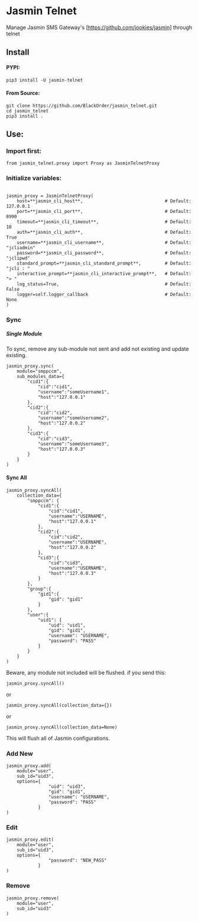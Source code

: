 # Jasmin Telnet

Manage Jasmin SMS Gateway's [https://github.com/jookies/jasmin] through telnet


## Install
#### PYPI:
```
pip3 install -U jasmin-telnet
```
#### From Source:
```
git clone https://github.com/BlackOrder/jasmin_telnet.git
cd jasmin_telnet
pip3 install .
```


## Use:

### Import first:

```
from jasmin_telnet.proxy import Proxy as JasminTelnetProxy
```

### Initialize variables:
```

jasmin_proxy = JasminTelnetProxy(
    host=**jasmin_cli_host**,                               # Default: 127.0.0.1
    port=**jasmin_cli_port**,                               # Default: 8990
    timeout=**jasmin_cli_timeout**,                         # Default: 10
    auth=**jasmin_cli_auth**,                               # Default: True
    username=**jasmin_cli_username**,                       # Default: "jcliadmin"
    password=**jasmin_cli_password**,                       # Default: "jclipwd"
    standard_prompt=**jasmin_cli_standard_prompt**,         # Default: "jcli : "
    interactive_prompt=**jasmin_cli_interactive_prompt**,   # Default: "> "
    log_status=True,                                        # Default: False
    logger=self.logger_callback                             # Default: None
)
```

### Sync

##### Single Module
To sync, remove any sub-module not sent and add not existing and update existing.
```
jasmin_proxy.sync(
    module="smppccm",
    sub_modules_data={
        "cid1":{
            "cid":"cid1",
            "username":"someUsername1",
            "host":"127.0.0.1"
        },
        "cid2":{
            "cid":"cid2",
            "username":"someUsername2",
            "host":"127.0.0.2"
        },
        "cid3":{
            "cid":"cid3",
            "username":"someUsername3",
            "host":"127.0.0.3"
        }
    }
)
```

#### Sync All
```
jasmin_proxy.syncAll(
    collection_data={
        "smppccm": {
            "cid1":{
                "cid":"cid1",
                "username":"USERNAME",
                "host":"127.0.0.1"
            },
            "cid2":{
                "cid":"cid2",
                "username":"USERNAME",
                "host":"127.0.0.2"
            },
            "cid3":{
                "cid":"cid3",
                "username":"USERNAME",
                "host":"127.0.0.3"
            }
        },
        "group":{
            "gid1":{
                "gid": "gid1"
            }
        },
        "user":{
            "uid1": {
                "uid": "uid1",
                "gid": "gid1",
                "username": "USERNAME",
                "password": "PASS"
            }
        }
    }
)
```
Beware, any module not included will be flushed.
if you send this:
```
jasmin_proxy.syncAll()
```
or
```
jasmin_proxy.syncAll(collection_data={})
```
or
```
jasmin_proxy.syncAll(collection_data=None)
```
This will flush all of Jasmin configurations.



### Add New
```
jasmin_proxy.add(
    module="user",
    sub_id="uid3",
    options={
                "uid": "uid3",
                "gid": "gid1",
                "username": "USERNAME",
                "password": "PASS"
            }
)
```

### Edit
```
jasmin_proxy.edit(
    module="user",
    sub_id="uid3",
    options={
                "password": "NEW_PASS"
            }
)
```

### Remove
```
jasmin_proxy.remove(
    module="user",
    sub_id="uid3"
)
```

